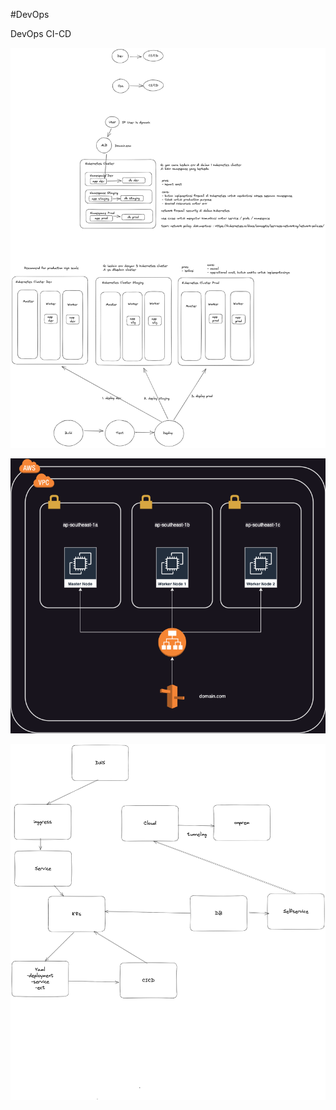 #DevOps

DevOps CI-CD

![Kubernetes Namespaces & Network policy Diagram](DevOps.png)

![Kubernetes Namespaces & Network policy Diagram](devops-dian-pratama.drawio.png)

![Kubernetes Namespaces & Network policy Diagram](k8s-template.png)

